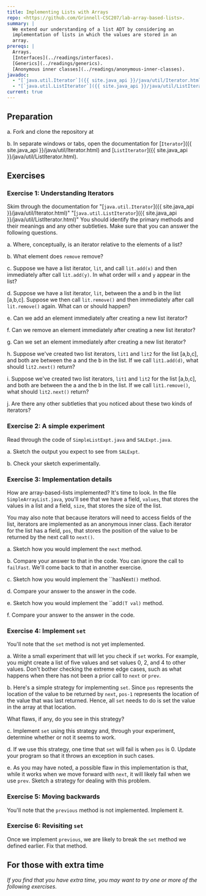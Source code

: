 ```yaml
---
title: Implementing Lists with Arrays
repo: <https://github.com/Grinnell-CSC207/lab-array-based-lists>.
summary: |
  We extend our understanding of a list ADT by considering an
  implementation of lists in which the values are stored in an
  array.
prereqs: |
  Arrays.
  [Interfaces](../readings/interfaces).
  [Generics](../readings/generics).
  [Anonymous inner classes](../readings/anonymous-inner-classes).
javadoc:
  - "[`java.util.Iterator`]({{ site.java_api }}/java/util/Iterator.html)"
  - "[`java.util.ListIterator`]({{ site.java_api }}/java/util/ListIterator.html)"
current: true
---
```

Preparation
-----------

a. Fork and clone the repository at 

b. In separate windows or tabs, open the documentation for
[`Iterator`]({{ site.java_api }}/java/util/Iterator.html) and
[`ListIterator`]({{ site.java_api }}/java/util/ListIterator.html).

Exercises
---------

### Exercise 1: Understanding Iterators

Skim through the documentation for "[`java.util.Iterator`]({{
site.java_api }}/java/util/Iterator.html)" "[`java.util.ListIterator`]({{
site.java_api }}/java/util/ListIterator.html)" You should identify
the primary methods and their meanings and any other subtleties.
Make sure that you can answer the following questions.

a. Where, conceptually, is an iterator relative to the elements of
a list?

b. What element does `remove` remove?

c. Suppose we have a list iterator, `lit`, and call `lit.add(x)`
and then immediately after call `lit.add(y)`.  In what order will
`x` and `y` appear in the list?

d. Suppose we have a list iterator, `lit`, between the a and b in
the list [a,b,c].  Suppose we then call `lit.remove()` and then
immediately after call `lit.remove()` again.  What can or should
happen?

e. Can we add an element immediately after creating a new list
iterator?

f. Can we remove an element immediately after creating a new list
iterator?

g. Can we set an element immediately after creating a new list iterator?

h. Suppose we've created two list iterators, `lit1` and `lit2` for
the list [a,b,c], and both are between the a and the b in the list.
If we call `lit1.add(d)`, what should `lit2.next()` return?

i. Suppose we've created two list iterators, `lit1` and `lit2` for
the list [a,b,c], and both are between the a and the b in the list.
If we call `lit1.remove()`, what should `lit2.next()` return?

j. Are there any other subtleties that you noticed about these
two kinds of iterators?

### Exercise 2: A simple experiment

Read through the code of `SimpleListExpt.java` and
`SALExpt.java`.

a. Sketch the output you expect to see from `SALExpt`.

b. Check your sketch experimentally.

### Exercise 3: Implementation details

How are array-based-lists implemented?  It's time to look.  In the
file `SimpleArrayList.java`, you'll see that we have a field,
`values`, that stores the values in a list and a field, `size`,
that stores the size of the list.

You may also note that because iterators will need to access fields
of the list, iterators are implemented as an anonymous inner class.
Each iterator for the list has a field, `pos`, that stores the
position of the value to be returned by the next call to `next()`.

a. Sketch how you would implement the `next` method.

b. Compare your answer to that in the code.  You can ignore the
  call to `failFast`.  We'll come back to that
  in another exercise.

c. Sketch how you would implement the ``hasNext`()` method.

d. Compare your answer to the answer in the code.

e. Sketch how you would implement the ``add`(T val)` method.

f. Compare your answer to the answer in the code.

### Exercise 4: Implement `set`

You'll note that the `set` method is not yet implemented.  

a. Write a small experiment that will let you check if `set` works.
For example, you might create a list of five values and set values
0, 2, and 4 to other values.  Don't bother checking the extreme
edge cases, such as what happens when there has not been a prior
call to `next` or `prev`.

b. Here's a simple strategy for implementing `set`.  Since `pos`
represents the location of the value to be returned by `next`,
`pos-1` represents the location of the value that was last returned.
Hence, all `set` needs to do is set the value in the array at that
location.

What flaws, if any, do you see in this strategy?

c. Implement `set` using this strategy and, through your experiment,
determine whether or not it seems to work.

d. If we use this strategy, one time that `set` will fail is when
`pos` is 0.  Update your program so that it throws an exception in
such cases.

e. As you may have noted, a possible flaw in this implementation
is that, while it works when we move forward with `next`, it will
likely fail when we use `prev`.  Sketch a strategy for dealing
with this problem.

<!--
### Exercise 5: Failing fast

You may recall that in exercise 1, we asked what happens when we
mutate a list using one iterator and then try to access it using another
iterator for the same list.  You probably found that the documentation
for iterators is vague on this issue.  You should have also noted that
the vagueness is problematic.  So, what should we do?

Let's see what the designers of Java did by looking at the standard
[`java.util.ArrayList`](http://docs.oracle.com/javase/7/docs/api/java/util/ListIterator.html) class.

> The iterators returned by this class's iterator and listIterator
  methods are fail-fast: if the list is structurally modified at
  any time after the iterator is created, in any way except through
  the iterator's own `remove` or `add` methods, the iterator will
  throw a `ConcurrentModificationException`. Thus, in the face of
  concurrent modification, the iterator fails quickly and cleanly,
  rather than risking arbitrary, non-deterministic behavior at an
  undetermined time in the future.

a. If you look at `SimpleListExpt.java`, you'll see a 
method called `failFastExpt`.  Explain to
your partner how this allows us to understand fast failure.

b. Add the following line to the `main` method
of `SALExpt.java` so that we can see if our simple array-based
lists fail fast, at least in a simple situation.  (After adding the line,
you should recompile and run `SALExpt`.

```java
  SimpleListExpt.failFastExpt(pen, new SimpleArrayList<String>());
```

c. Suppose you were called upon to implement the "fail-fast"
policy.  How would you achieve that goal?

d. Read through the code for `SimpleArrayList.java` to see
how it achieves the "fail-fast" policy.

-->

### Exercise 5: Moving backwards

You'll note that the `previous` method is not implemented.  Implement it.

### Exercise 6: Revisiting `set`

Once we implement `previous`, we are likely to break the `set`
method we defined earlier.  Fix that method.

For those with extra time
-------------------------

_If you find that you have extra time, you may want to try one or more
of the following exercises._

